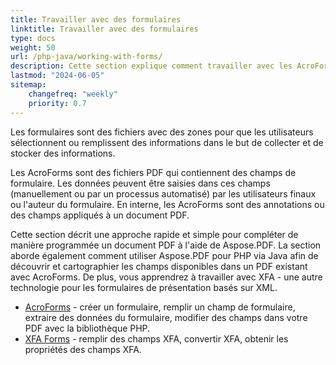 ```yaml
---
title: Travailler avec des formulaires
linktitle: Travailler avec des formulaires
type: docs
weight: 50
url: /php-java/working-with-forms/
description: Cette section explique comment travailler avec les AcroForms et les XFA Forms dans vos documents PDF avec Aspose.PDF pour PHP.
lastmod: "2024-06-05"
sitemap:
    changefreq: "weekly"
    priority: 0.7
---
```


Les formulaires sont des fichiers avec des zones pour que les utilisateurs sélectionnent ou remplissent des informations dans le but de collecter et de stocker des informations.

Les AcroForms sont des fichiers PDF qui contiennent des champs de formulaire. Les données peuvent être saisies dans ces champs (manuellement ou par un processus automatisé) par les utilisateurs finaux ou l'auteur du formulaire. En interne, les AcroForms sont des annotations ou des champs appliqués à un document PDF.

Cette section décrit une approche rapide et simple pour compléter de manière programmée un document PDF à l'aide de Aspose.PDF.
 La section aborde également comment utiliser Aspose.PDF pour PHP via Java afin de découvrir et cartographier les champs disponibles dans un PDF existant avec AcroForms. De plus, vous apprendrez à travailler avec XFA - une autre technologie pour les formulaires de présentation basés sur XML.

- [AcroForms](/pdf/php-java/acroforms/) - créer un formulaire, remplir un champ de formulaire, extraire des données du formulaire, modifier des champs dans votre PDF avec la bibliothèque PHP.
- [XFA Forms](/pdf/php-java/xfa-forms/) - remplir des champs XFA, convertir XFA, obtenir les propriétés des champs XFA.